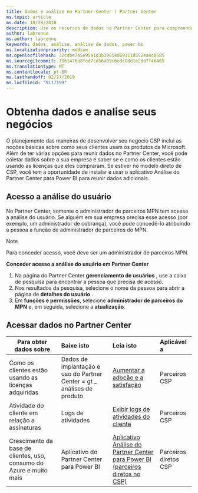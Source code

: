 ```yaml
---
title: Dados e análise no Partner Center | Partner Center
ms.topic: article
ms.date: 10/29/2018
description: Use os recursos de dados no Partner Center para compreender melhor sua empresa.
author: labrenne
ms.author: labrenne
keywords: dados, análise, análise de dados, power bi
ms.localizationpriority: medium
ms.openlocfilehash: 32cdbe7a5e95a1d3b39614d69111d552ea4c8585
ms.sourcegitcommit: 7961476a8fed7cd56a09c6edc8dd1e2dd7f46465
ms.translationtype: MT
ms.contentlocale: pt-BR
ms.lasthandoff: 02/27/2019
ms.locfileid: "9117199"
---
```

# <a name="get-data-and-analyze-your-business"></a>Obtenha dados e analise seus negócios 

O planejamento das maneiras de desenvolver seu negócio CSP inclui as noções básicas sobre como seus clientes usam os produtos da Microsoft. Além de ter várias opções para reunir dados no Partner Center, você pode coletar dados sobre a sua empresa e saber se e como os clientes estão usando as licenças que eles compraram. Se estiver no modelo direto de CSP, você tem a oportunidade de instalar e usar o aplicativo Análise do Partner Center para Power BI para reunir dados adicionais.

## <a name="access-to-user-analytics"></a>Acesso a análise do usuário

No Partner Center, somente o administrador de parceiros MPN tem acesso a análise do usuário. Se alguém em sua empresa precisa esse acesso (por exemplo, um administrador de cobrança), você pode concedê-lo atribuindo a pessoa a função de administrador de parceiros do MPN.

>[!NOTE] 
>Para conceder acesso, você deve ser um administrador de parceiros MPN.

**Conceder acesso a análise do usuário em Partner Center** 

1.  Na página do Partner Center **gerenciamento de usuários** , use a caixa de pesquisa para encontrar a pessoa que precisa de acesso.
2.  Nos resultados da pesquisa, selecione o nome da pessoa para abrir a página de **detalhes do usuário** .
3.  Em **funções e permissões**, selecione **administrador de parceiros do MPN** e, em seguida, selecione a **atualização**.

 
## <a name="access-data-in-partner-center"></a>Acessar dados no Partner Center

|**Para obter dados sobre**   |**Baixe isto**   |**Leia isto**   | **Aplicável a**    |
|---------------------|:-----------------------|:---------------|:--------------|
|Como os clientes estão usando as licenças adquiridas   |Dados de implantação e uso do Partner Center = gt _ análises de produto   |[Aumentar a adoção e a satisfação](increasing-adoption-and-satisfaction.md)|Parceiros CSP|
|Atividade do cliente em relação a assinaturas   |Logs de atividades   |[Exibir logs de atividades do cliente](activity-logs.md)|Parceiros CSP   |
|Crescimento da base de clientes, uso, consumo do Azure e muito mais   |Aplicativo do Partner Center para Power BI   |[Aplicativo Análise do Partner Center para Power BI (parceiros diretos no CSP)](power-bi-app-for-direct-partners.md)|Parceiros diretos CSP|






